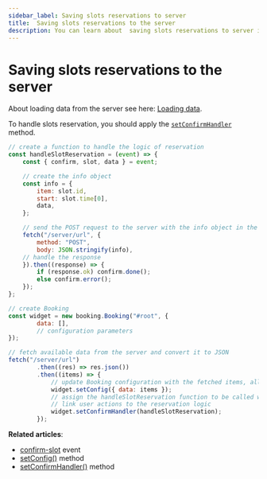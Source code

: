 ```yaml
---
sidebar_label: Saving slots reservations to server
title:  Saving slots reservations to the server
description: You can learn about  saving slots reservations to server in the documentation of the DHTMLX JavaScript Booking library. Browse developer guides and API reference, try out code examples and live demos, and download a free 30-day evaluation version of DHTMLX Booking.
---
```


#  Saving slots reservations to the server

About loading data from the server see here: [Loading data](/guides/loading-data#loading-data-1).  


To handle slots reservation, you should apply the [`setConfirmHandler`](/api/methods/booking-setconfirmhandler-method) method. 

~~~jsx
// create a function to handle the logic of reservation
const handleSlotReservation = (event) => {
    const { confirm, slot, data } = event;

    // create the info object 
    const info = {
        item: slot.id,
        start: slot.time[0],
        data,
    };

    // send the POST request to the server with the info object in the request body
    fetch("/server/url", {
        method: "POST",
        body: JSON.stringify(info),
    // handle the response
    }).then((response) => {
        if (response.ok) confirm.done();
        else confirm.error();
    });
};

// create Booking
const widget = new booking.Booking("#root", {
        data: [],
        // configuration parameters
});

// fetch available data from the server and convert it to JSON
fetch("/server/url")
        .then((res) => res.json())        
        .then((items) => {
            // update Booking configuration with the fetched items, allowing the widget to display them
            widget.setConfig({ data: items });
            // assign the handleSlotReservation function to be called when a user confirms booking, 
            // link user actions to the reservation logic
            widget.setConfirmHandler(handleSlotReservation);
        });
~~~

**Related articles**: 
- [confirm-slot](/api/events/booking-confirmslot-event) event
- [setConfig()](/api/methods/booking-setconfig-method) method
- [setConfirmHandler()](/api/methods/booking-setconfirmhandler-method) method